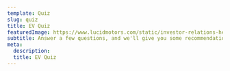 ```yaml
---
template: Quiz
slug: quiz
title: EV Quiz
featuredImage: https://www.lucidmotors.com/static/investor-relations-hero-web-f5b2e21d9b88e265ea1c67436791e2c5.jpg
subtitle: Answer a few questions, and we'll give you some recommendations.
meta:
  description: 
  title: EV Quiz
---
```

